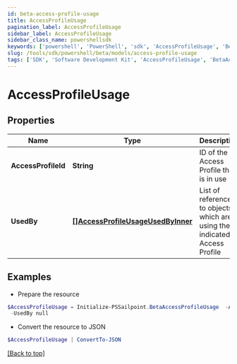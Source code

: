 ```yaml
---
id: beta-access-profile-usage
title: AccessProfileUsage
pagination_label: AccessProfileUsage
sidebar_label: AccessProfileUsage
sidebar_class_name: powershellsdk
keywords: ['powershell', 'PowerShell', 'sdk', 'AccessProfileUsage', 'BetaAccessProfileUsage'] 
slug: /tools/sdk/powershell/beta/models/access-profile-usage
tags: ['SDK', 'Software Development Kit', 'AccessProfileUsage', 'BetaAccessProfileUsage']
---
```



# AccessProfileUsage

## Properties

Name | Type | Description | Notes
------------ | ------------- | ------------- | -------------
**AccessProfileId** | **String** | ID of the Access Profile that is in use | [optional] 
**UsedBy** | [**[]AccessProfileUsageUsedByInner**](access-profile-usage-used-by-inner) | List of references to objects which are using the indicated Access Profile | [optional] 

## Examples

- Prepare the resource
```powershell
$AccessProfileUsage = Initialize-PSSailpoint.BetaAccessProfileUsage  -AccessProfileId 2c91808876438bbb017668c21919ecca `
 -UsedBy null
```

- Convert the resource to JSON
```powershell
$AccessProfileUsage | ConvertTo-JSON
```


[[Back to top]](#) 

